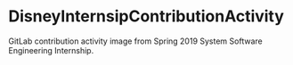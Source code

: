# DisneyInternsipContributionActivity
GitLab contribution activity image from Spring 2019 System Software Engineering Internship. 
